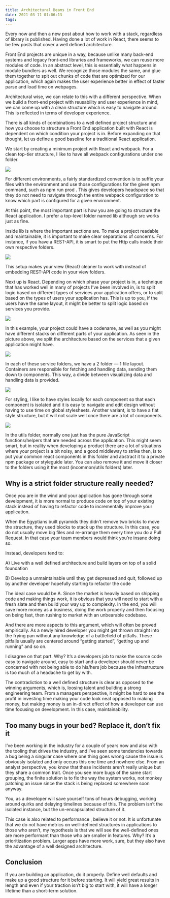 ```yaml
---
title: Architectural Beams in Front End
date: 2021-03-11 01:06:13
tags:
---
```


Every now and then a new post about how to work with a stack, regardless of library is published. Having done a lot of work in React, there seems to be few posts that cover a well defined architecture.

Front End projects are unique in a way, because unlike many back-end systems and legacy front-end libraries and frameworks, we can reuse more modules of code. In an abstract level, this is essentially what happens in module bundlers as well. We recognize those modules the same, and glue them together to spit out chunks of code that are optimized for our application, which again makes the user experience better in effect of faster parse and load time on webpages.

Architectural wise, we can relate to this with a different perspective. When we build a front-end project with reusability and user experience in mind, we can come up with a clean structure which is easy to navigate around. This is reflected in terms of developer experience.

There is all kinds of combinations to a well defined project structure and how you choose to structure a Front End application built with React is dependent on which condition your project is in. Before expanding on that thought, let us define a good baseline for a traditional React application.

We start by creating a minimum project with React and webpack. For a clean top-tier structure, I like to have all webpack configurations under one folder.

![](https://cdn-images-1.medium.com/max/2128/1*yMv-R2IfufWsDn-8x_-aHQ.png)

For different environments, a fairly standardized convention is to suffix your files with the environment and use those configurations for the given npm command, such as npm run prod . This gives developers headspace so that they do not need to navigate through the entire webpack configuration to know which part is configured for a given environment.

At this point, the most important part is how you are going to structure the React application. I prefer a top-level folder named lib although src works just as fine.

Inside lib is where the important sections are. To make a project readable and maintainable, it is important to make clear separations of concerns. For instance, if you have a REST-API, it is smart to put the Http calls inside their own respective folders.

![](https://cdn-images-1.medium.com/max/2064/1*e2OeDcrVlgtYpWmGvfikWA.png)

This setup makes your view (React) cleaner to work with instead of embedding REST-API code in your view folders.

Next up is React. Depending on which phase your project is in, a technique that has worked well in many of projects I’ve been involved in, is to split logic based on different types of services your application offers, or to split based on the types of users your application has. This is up to you, if the users have the same layout, it might be better to split logic based on services you provide.

![](https://cdn-images-1.medium.com/max/2084/1*ZPmSWkL3Do_e4uXK6e6eIQ.png)

In this example, your project could have a codename, as well as you might have different stacks on different parts of your application. As seen in the picture above, we split the architecture based on the services that a given application might have.

![](https://cdn-images-1.medium.com/max/2076/1*jt7nZEWjtGLD_zUFQ1KGKg.png)

In each of these service folders, we have a 2 folder — 1 file layout. Containers are responsible for fetching and handling data, sending them down to components. This way, a divide between visualizing data and handling data is provided.

![](https://cdn-images-1.medium.com/max/2060/1*apWCFEzeRFLWdYXX6dHAsQ.png)

For styling, I like to have styles locally for each component so that each component is isolated and it is easy to navigate and edit design without having to use time on global stylesheets. Another variant, is to have a flat style structure, but it will not scale well once there are a lot of components.

![](https://cdn-images-1.medium.com/max/2072/1*6qZZbJGaQ4mcnl-XIcw79Q.png)

In the utils folder, normally one just has the pure JavaScript functions/helpers that are needed across the application. This might seem smart, but in reality when developing a product there are a lot of situations where your project is a bit noisy, and a good middleway to strike then, is to put your common react components in this folder and abstract it to a private npm package or styleguide later. You can also remove it and move it closer to the folders using it the most (incommon/utils folders) later.

## Why is a strict folder structure really needed?

Once you are in the wind and your application has gone through some development, it is more normal to produce code on top of your existing stack instead of having to refactor code to incrementally improve your application.

When the Egyptians built pyramids they didn’t remove two bricks to move the structure, they used blocks to stack up the structure. In this case, you do not usually move big files and re-arrange them every time you do a Pull Request. In that case your team members would think you’re insane doing so.

Instead, developers tend to:

A) Live with a well defined architecture and build layers on top of a solid foundation

B) Develop a unmaintainable until they get depressed and quit, followed up by another developer hopefully starting to refactor the code

The ideal case would be A. Since the market is heavily based on shipping code and making things work, it is obvious that you will need to start with a fresh slate and then build your way up to complexity. In the end, you will save more money as a business, doing the work properly and then focusing on being fast, then rushing to market with an unbearable codebase.

And there are more aspects to this argument, which will often be proved empirically. As a newly hired developer you might get thrown straight into the frying pan without any knowledge of a battlefield of pitfalls. These pitfalls usually are centered around “getting started”, “getting up and running” and so on.

I disagree on that part. Why? It’s a developers job to make the source code easy to navigate around, easy to start and a developer should never be concerned with not being able to do his/hers job because the infrastructure is too much of a headache to get by with.

The contradiction to a well defined structure is clear as opposed to the winning arguments, which is, loosing talent and building a strong engineering team. From a managers perspective, it might be hard to see the profit in investing time making your code look neat opposed to making money, but making money is an in-direct effect of how a developer can use time focusing on development. In this case, maintainability.

## Too many bugs in your bed? Replace it, don’t fix it

I’ve been working in the industry for a couple of years now and also with the tooling that drives the industry, and I’ve seen some tendencies towards a bug being a singular case where one thing goes wrong cause the issue is obviously isolated and only occurs this one time and nowhere else. From an analyst perspective, you know that these incidents aren’t really unique but they share a common trait. Once you see more bugs of the same start grouping, the finite solution is to fix the way the system works, not monkey patching an issue since the stack is being replaced somewhere soon anyway.

You, as a developer will save yourself tons of hours debugging, working around quirks and delaying timelines because of this. The problem isn’t the isolated instance, but the un-encapsulated structure of it.

This case is also related to performance , believe it or not. It is unfortunate that we do not have metrics on well-defined structures in applications to those who aren’t, my hypothesis is that we will see the well-defined ones are more performant than those who are smaller in features. Why? It’s a prioritization problem. Larger apps have more work, sure, but they also have the advantage of a well designed architecture.

## Conclusion

If you are building an application, do it properly. Define well defaults and make up a good structure for it before starting. It will yield great results in length and even if your traction isn’t big to start with, it will have a longer lifetime than a short-term solution.
